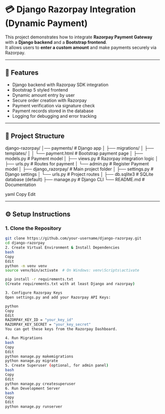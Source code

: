 # 💳 Django Razorpay Integration (Dynamic Payment)

This project demonstrates how to integrate **Razorpay Payment Gateway** with a **Django backend** and a **Bootstrap frontend**.  
It allows users to **enter a custom amount** and make payments securely via Razorpay.

---

## 🚀 Features
- Django backend with Razorpay SDK integration  
- Bootstrap 5 styled frontend  
- Dynamic amount entry by user  
- Secure order creation with Razorpay  
- Payment verification via signature check  
- Payment records stored in the database  
- Logging for debugging and error tracking  

---

## 📂 Project Structure
django-razorpay/
│── payments/ # Django app
│ ├── migrations/
│ ├── templates/
│ │ └── payment.html # Bootstrap payment page
│ ├── models.py # Payment model
│ ├── views.py # Razorpay integration logic
│ ├── urls.py # Routes for payment
│ └── admin.py # Register Payment model
│
├── django_razorpay/ # Main project folder
│ ├── settings.py # Django settings
│ └── urls.py # Project routes
│
├── db.sqlite3 # SQLite database (default)
├── manage.py # Django CLI
└── README.md # Documentation

yaml
Copy
Edit

---

## ⚙️ Setup Instructions

### 1. Clone the Repository
```bash
git clone https://github.com/your-username/django-razorpay.git
cd django-razorpay
2. Create Virtual Environment & Install Dependencies
bash
Copy
Edit
python -m venv venv
source venv/bin/activate  # On Windows: venv\Scripts\activate

pip install -r requirements.txt
(Create requirements.txt with at least Django and razorpay)

3. Configure Razorpay Keys
Open settings.py and add your Razorpay API Keys:

python
Copy
Edit
RAZORPAY_KEY_ID = "your_key_id"
RAZORPAY_KEY_SECRET = "your_key_secret"
You can get these keys from the Razorpay Dashboard.

4. Run Migrations
bash
Copy
Edit
python manage.py makemigrations
python manage.py migrate
5. Create Superuser (optional, for admin panel)
bash
Copy
Edit
python manage.py createsuperuser
6. Run Development Server
bash
Copy
Edit
python manage.py runserver
